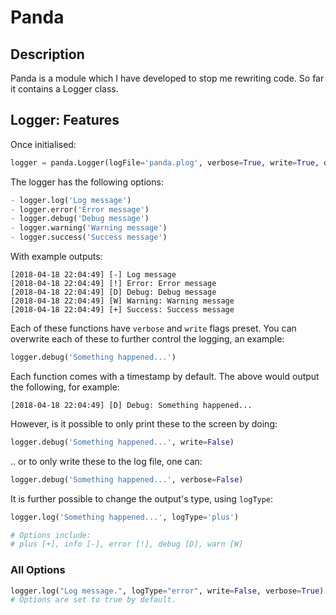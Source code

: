 # Panda

## Description
Panda is a module which I have developed to stop me rewriting code.
So far it contains a Logger class.

## Logger: Features
Once initialised:
```python
logger = panda.Logger(logFile='panda.plog', verbose=True, write=True, debug=True)
```
The logger has the following options:
```python
- logger.log('Log message')
- logger.error('Error message')
- logger.debug('Debug message')
- logger.warning('Warning message')
- logger.success('Success message')
```
With example outputs:
```text
[2018-04-18 22:04:49] [-] Log message
[2018-04-18 22:04:49] [!] Error: Error message
[2018-04-18 22:04:49] [D] Debug: Debug message
[2018-04-18 22:04:49] [W] Warning: Warning message
[2018-04-18 22:04:49] [+] Success: Success message
```

Each of these functions have `verbose` and `write` flags preset.
You can overwrite each of these to further control the logging, an example:

```python
logger.debug('Something happened...')
```
Each function comes with a timestamp by default.
The above would output the following, for example:
```text
[2018-04-18 22:04:49] [D] Debug: Something happened...
```

However, is it possible to only print these to the screen by doing:
```python
logger.debug('Something happened...', write=False)
```
.. or to only write these to the log file, one can:
```python
logger.debug('Something happened...', verbose=False)
```

It is further possible to change the output's type, using `logType`:
```python
logger.log('Something happened...', logType='plus')

# Options include:
# plus [+], info [-], error [!], debug [D], warn [W]
```

### All Options
```python
logger.log("Log message.", logType="error", write=False, verbose=True)
# Options are set to true by default.
```

